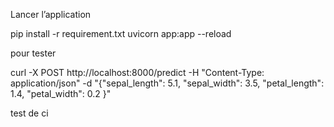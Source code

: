 Lancer l’application

pip install -r requirement.txt
uvicorn app:app --reload

pour tester

curl -X POST http://localhost:8000/predict -H "Content-Type: application/json" -d "{\"sepal_length\": 5.1, \"sepal_width\": 3.5, \"petal_length\": 1.4, \"petal_width\": 0.2 }"

test de ci
